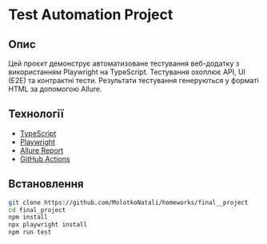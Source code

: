 # Test Automation Project

## Опис

Цей проєкт демонструє автоматизоване тестування веб-додатку з використанням Playwright на TypeScript. Тестування охоплює API, UI (E2E) та контрактні тести. Результати тестування генеруються у форматі HTML за допомогою Allure.

## Технології

- [TypeScript](https://www.typescriptlang.org/)
- [Playwright](https://playwright.dev/)
- [Allure Report](https://docs.qameta.io/allure/)
- [GitHub Actions](https://github.com/features/actions)

## Встановлення

```bash
git clone https://github.com/MolotkoNatali/homeworks/final__project
cd final_project
npm install
npx playwright install
npm run test